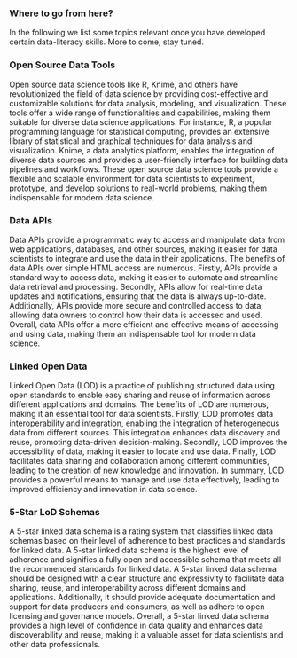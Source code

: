 <!-- -->
### Where to go from here?

In the following we list some topics relevant once you have developed certain data-literacy skills. More to come, stay tuned.

### Open Source Data Tools

Open source data science tools like R, Knime, and others have revolutionized the field of data science by providing cost-effective and customizable solutions for data analysis, modeling, and visualization. These tools offer a wide range of functionalities and capabilities, making them suitable for diverse data science applications. For instance, R, a popular programming language for statistical computing, provides an extensive library of statistical and graphical techniques for data analysis and visualization. Knime, a data analytics platform, enables the integration of diverse data sources and provides a user-friendly interface for building data pipelines and workflows. These open source data science tools provide a flexible and scalable environment for data scientists to experiment, prototype, and develop solutions to real-world problems, making them indispensable for modern data science.

### Data APIs

Data APIs provide a programmatic way to access and manipulate data from web applications, databases, and other sources, making it easier for data scientists to integrate and use the data in their applications. The benefits of data APIs over simple HTML access are numerous. Firstly, APIs provide a standard way to access data, making it easier to automate and streamline data retrieval and processing. Secondly, APIs allow for real-time data updates and notifications, ensuring that the data is always up-to-date. Additionally, APIs provide more secure and controlled access to data, allowing data owners to control how their data is accessed and used. Overall, data APIs offer a more efficient and effective means of accessing and using data, making them an indispensable tool for modern data science.

### Linked Open Data

Linked Open Data (LOD) is a practice of publishing structured data using open standards to enable easy sharing and reuse of information across different applications and domains. The benefits of LOD are numerous, making it an essential tool for data scientists. Firstly, LOD promotes data interoperability and integration, enabling the integration of heterogeneous data from different sources. This integration enhances data discovery and reuse, promoting data-driven decision-making. Secondly, LOD improves the accessibility of data, making it easier to locate and use data. Finally, LOD facilitates data sharing and collaboration among different communities, leading to the creation of new knowledge and innovation. In summary, LOD provides a powerful means to manage and use data effectively, leading to improved efficiency and innovation in data science.

### 5-Star LoD Schemas

A 5-star linked data schema is a rating system that classifies linked data schemas based on their level of adherence to best practices and standards for linked data. A 5-star linked data schema is the highest level of adherence and signifies a fully open and accessible schema that meets all the recommended standards for linked data. A 5-star linked data schema should be designed with a clear structure and expressivity to facilitate data sharing, reuse, and interoperability across different domains and applications. Additionally, it should provide adequate documentation and support for data producers and consumers, as well as adhere to open licensing and governance models. Overall, a 5-star linked data schema provides a high level of confidence in data quality and enhances data discoverability and reuse, making it a valuable asset for data scientists and other data professionals.
